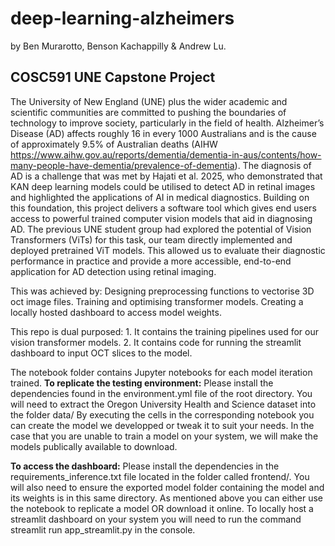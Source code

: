 # deep-learning-alzheimers
by Ben Murarotto, Benson Kachappilly & Andrew Lu.

## COSC591 UNE Capstone Project
The University of New England (UNE) plus the wider academic and scientific communities are committed to pushing the boundaries of technology to improve society, particularly in the field of health.  Alzheimer’s Disease (AD) affects roughly 16 in every 1000 Australians and is the cause of approximately 9.5% of Australian deaths (AIHW https://www.aihw.gov.au/reports/dementia/dementia-in-aus/contents/how-many-people-have-dementia/prevalence-of-dementia). The diagnosis of AD is a challenge that was met by Hajati et al. 2025, who demonstrated that KAN deep learning models could be utilised to detect AD in retinal images and highlighted the applications of AI in medical diagnostics. Building on this foundation, this project delivers a software tool which gives end users access to powerful trained computer vision models that aid in diagnosing AD. The previous UNE student group had explored the potential of Vision Transformers (ViTs) for this task, our team directly implemented and deployed pretrained ViT models. This allowed us to evaluate their diagnostic performance in practice and provide a more accessible, end-to-end application for AD detection using retinal imaging. 

This was achieved by: 
    Designing preprocessing functions to vectorise 3D oct image files. 
    Training and optimising transformer models. 
    Creating a locally hosted dashboard to access model weights. 

This repo is dual purposed:
    1. It contains the training pipelines used for our vision transformer models.
    2. It contains code for running the streamlit dashboard to input OCT slices to the model.

The notebook folder contains Jupyter notebooks for each model iteration trained.
**To replicate the testing environment:**  Please install the dependencies found in the environment.yml file of the root directory. You will need to extract the Oregon University Health and Science dataset into the folder data/ 
By executing the cells in the corresponding notebook you can create the model we developped or tweak it to suit your needs.
In the case that you are unable to train a model on your system, we will make the models publically available to download.

**To access the dashboard:** Please install the dependencies in the requirements_inference.txt file located in the folder called frontend/. You will also need to ensure the exported model folder containing the model and its weights is in this same directory. As mentioned above you can either use the notebook to replicate a model OR download it online.
To locally host a streamlit dashboard on your system you will need to run the command streamlit run app_streamlit.py in the console.
